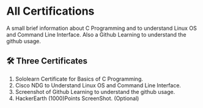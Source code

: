 # All Certifications

A small brief information about C Programming and to understand Linux OS and Command Line Interface.
Also a Github Learning to understand the github usage.



## 🛠 Three Certificates
1. Sololearn Certificate for Basics of C Programming.
2. Cisco NDG to Understand Linux OS and Command Line Interface.
3. Screenshot of Github Learning to understand the github usage.
4. HackerEarth (1000)Points ScreenShot. (Optional)

 

